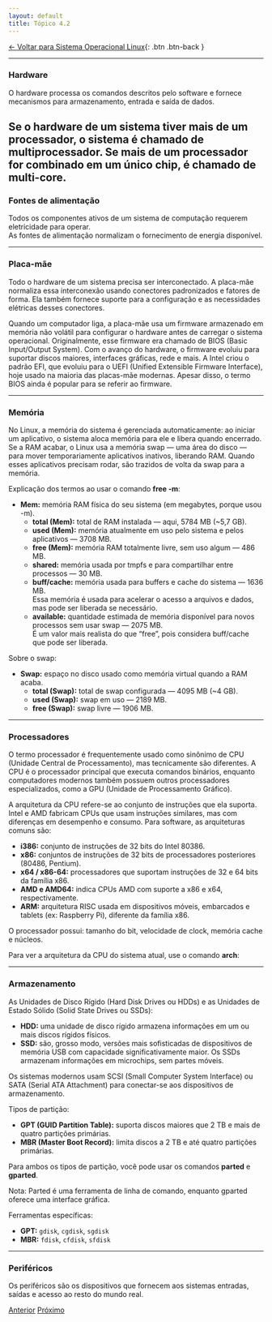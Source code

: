 ```yaml
---
layout: default 
title: Tópico 4.2
---
```


[← Voltar para Sistema Operacional Linux](/linux-essentials/01-book-lpi/Topico-04-Sistema-Operacional-Linux/){: .btn .btn-back }

---

### Hardware

O hardware processa os comandos descritos pelo software e fornece mecanismos para armazenamento, entrada e saída de dados.

Se o hardware de um sistema tiver mais de um processador, o sistema é chamado de multiprocessador. Se mais de um processador for combinado em um único chip, é chamado de multi-core.
---

### Fontes de alimentação

Todos os componentes ativos de um sistema de computação requerem eletricidade para operar.  
As fontes de alimentação normalizam o fornecimento de energia disponível.

---

### Placa-mãe

Todo o hardware de um sistema precisa ser interconectado. A placa-mãe normaliza essa interconexão usando conectores padronizados e fatores de forma. Ela também fornece suporte para a configuração e as necessidades elétricas desses conectores.

Quando um computador liga, a placa-mãe usa um firmware armazenado em memória não volátil para configurar o hardware antes de carregar o sistema operacional. Originalmente, esse firmware era chamado de BIOS (Basic Input/Output System). Com o avanço do hardware, o firmware evoluiu para suportar discos maiores, interfaces gráficas, rede e mais. A Intel criou o padrão EFI, que evoluiu para o UEFI (Unified Extensible Firmware Interface), hoje usado na maioria das placas-mãe modernas. Apesar disso, o termo BIOS ainda é popular para se referir ao firmware.

---

### Memória

No Linux, a memória do sistema é gerenciada automaticamente: ao iniciar um aplicativo, o sistema aloca memória para ele e libera quando encerrado. Se a RAM acabar, o Linux usa a memória swap — uma área do disco — para mover temporariamente aplicativos inativos, liberando RAM. Quando esses aplicativos precisam rodar, são trazidos de volta da swap para a memória.

Explicação dos termos ao usar o comando **free -m**:

- **Mem:** memória RAM física do seu sistema (em megabytes, porque usou -m).
    - **total (Mem):** total de RAM instalada — aqui, 5784 MB (~5,7 GB).
    - **used (Mem):** memória atualmente em uso pelo sistema e pelos aplicativos — 3708 MB.
    - **free (Mem):** memória RAM totalmente livre, sem uso algum — 486 MB.
    - **shared:** memória usada por tmpfs e para compartilhar entre processos — 30 MB.
    - **buff/cache:** memória usada para buffers e cache do sistema — 1636 MB.  
      Essa memória é usada para acelerar o acesso a arquivos e dados, mas pode ser liberada se necessário.
    - **available:** quantidade estimada de memória disponível para novos processos sem usar swap — 2075 MB.  
      É um valor mais realista do que “free”, pois considera buff/cache que pode ser liberada.

Sobre o swap:

- **Swap:** espaço no disco usado como memória virtual quando a RAM acaba.
    - **total (Swap):** total de swap configurada — 4095 MB (~4 GB).
    - **used (Swap):** swap em uso — 2189 MB.
    - **free (Swap):** swap livre — 1906 MB.

---

### Processadores

O termo processador é frequentemente usado como sinônimo de CPU (Unidade Central de Processamento), mas tecnicamente são diferentes. A CPU é o processador principal que executa comandos binários, enquanto computadores modernos também possuem outros processadores especializados, como a GPU (Unidade de Processamento Gráfico).

A arquitetura da CPU refere-se ao conjunto de instruções que ela suporta. Intel e AMD fabricam CPUs que usam instruções similares, mas com diferenças em desempenho e consumo. Para software, as arquiteturas comuns são:

- **i386:** conjunto de instruções de 32 bits do Intel 80386.
- **x86:** conjuntos de instruções de 32 bits de processadores posteriores (80486, Pentium).
- **x64 / x86-64:** processadores que suportam instruções de 32 e 64 bits da família x86.
- **AMD e AMD64:** indica CPUs AMD com suporte a x86 e x64, respectivamente.
- **ARM:** arquitetura RISC usada em dispositivos móveis, embarcados e tablets (ex: Raspberry Pi), diferente da família x86.

O processador possui: tamanho do bit, velocidade de clock, memória cache e núcleos.

Para ver a arquitetura da CPU do sistema atual, use o comando **arch**:


---

### Armazenamento

As Unidades de Disco Rígido (Hard Disk Drives ou HDDs) e as Unidades de Estado Sólido (Solid State Drives ou SSDs):

- **HDD:** uma unidade de disco rígido armazena informações em um ou mais discos rígidos físicos.
- **SSD:** são, grosso modo, versões mais sofisticadas de dispositivos de memória USB com capacidade significativamente maior. Os SSDs armazenam informações em microchips, sem partes móveis.

Os sistemas modernos usam SCSI (Small Computer System Interface) ou SATA (Serial ATA Attachment) para conectar-se aos dispositivos de armazenamento.

Tipos de partição:
- **GPT (GUID Partition Table):** suporta discos maiores que 2 TB e mais de quatro partições primárias.
- **MBR (Master Boot Record):** limita discos a 2 TB e até quatro partições primárias.

Para ambos os tipos de partição, você pode usar os comandos **parted** e **gparted**.

Nota: Parted é uma ferramenta de linha de comando, enquanto gparted oferece uma interface gráfica.

Ferramentas específicas:
- **GPT:** `gdisk`, `cgdisk`, `sgdisk`
- **MBR:** `fdisk`, `cfdisk`, `sfdisk`

---

### Periféricos

Os periféricos são os dispositivos que fornecem aos sistemas entradas, saídas e acesso ao resto do mundo real.

<div class="nav-buttons two-buttons">
  <a href="/linux-essentials/01-book-lpi/Topico-04-Sistema-Operacional-Linux/4.1-EscolhendoUmSistemaOperacional" class="btn btn-back">Anterior</a>
  <a href="/linux-essentials/01-book-lpi/Topico-04-Sistema-Operacional-Linux/4.3-OndeArmazenamosDados" class="btn btn-back">Próximo</a>
</div>
